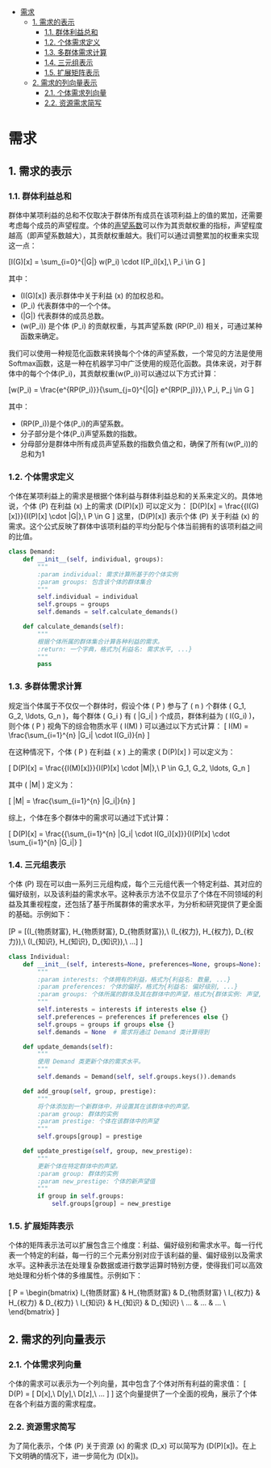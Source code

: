 
- [需求](#需求)
    - [1. 需求的表示](#1-需求的表示)
        - [1.1. 群体利益总和](#11-群体利益总和)
        - [1.2. 个体需求定义](#12-个体需求定义)
        - [1.3. 多群体需求计算](#13-多群体需求计算)
        - [1.4. 三元组表示](#13-三元组表示)
        - [1.5. 扩展矩阵表示](#14-扩展矩阵表示)
    - [2. 需求的列向量表示](#2-需求的列向量表示)
        - [2.1. 个体需求列向量](#21-个体需求列向量)
        - [2.2. 资源需求简写](#22-资源需求简写)

# 需求

## 1. 需求的表示

### 1.1. 群体利益总和

群体中某项利益的总和不仅取决于群体所有成员在该项利益上的值的累加，还需要考虑每个成员的声望程度。个体的[声望系数](\基本概念\群体.md#223-声望程度)可以作为其贡献权重的指标，声望程度越高（即声望系数越大），其贡献权重越大。我们可以通过调整累加的权重来实现这一点：

\[I(G)[x] = \sum_{i=0}^{|G|} w(P_i) \cdot I(P_i)[x],\ P_i \in G \]

其中：

- \(I(G)[x]\) 表示群体中关于利益 \(x\) 的加权总和。
- \(P_i\) 代表群体中的一个个体。
- \(|G|\) 代表群体的成员总数。
- \(w(P_i)\) 是个体 \(P_i\) 的贡献权重，与其声望系数 \(RP(P_i)\) 相关，可通过某种函数来确定。

我们可以使用一种规范化函数来转换每个个体的声望系数，一个常见的方法是使用Softmax函数，这是一种在机器学习中广泛使用的规范化函数。具体来说，对于群体中的每个个体\(P_i\)，其贡献权重\(w(P_i)\)可以通过以下方式计算：

\[w(P_i) = \frac{e^{RP(P_i)}}{\sum_{j=0}^{|G|} e^{RP(P_j)}},\ P_i, P_j \in G \]

其中：

- \(RP(P_i)\)是个体\(P_i\)的声望系数。
- 分子部分是个体\(P_i\)声望系数的指数。
- 分母部分是群体中所有成员声望系数的指数负值之和，确保了所有\(w(P_i)\)的总和为1

### 1.2. 个体需求定义
个体在某项利益上的需求是根据个体利益与群体利益总和的关系来定义的。具体地说，个体 \(P\) 在利益 \(x\) 上的需求 \(D(P)[x]\) 可以定义为：
\[D(P)[x] = \frac{{I(G)[x]}}{I(P)[x] \cdot |G|},\ P \in G \]
这里，\(D(P)[x]\) 表示个体 \(P\) 关于利益 \(x\) 的需求。这个公式反映了群体中该项利益的平均分配与个体当前拥有的该项利益之间的比值。

```python
class Demand:
    def __init__(self, individual, groups):
        """
        :param individual: 需求计算所基于的个体实例
        :param groups: 包含该个体的群体集合
        """
        self.individual = individual
        self.groups = groups
        self.demands = self.calculate_demands()

    def calculate_demands(self):
        """
        根据个体所属的群体集合计算各种利益的需求。
        :return: 一个字典，格式为{利益名: 需求水平, ...}
        """
        pass
```

### 1.3. 多群体需求计算

规定当个体属于不仅仅一个群体时，假设个体 \( P \) 参与了 \( n \) 个群体 \( G_1, G_2, \ldots, G_n \)，每个群体 \( G_i \) 有 \( |G_i| \) 个成员，群体利益为 \( I(G_i) \)，则个体 \( P \) 视角下的综合物质水平 \( I(M) \) 可以通过以下方式计算：
\[ I(M) = \frac{\sum_{i=1}^{n} |G_i| \cdot I(G_i)}{n} \]

在这种情况下，个体 \( P \) 在利益 \( x \) 上的需求 \( D(P)[x] \) 可以定义为：

\[ D(P)[x] = \frac{{I(M)[x]}}{I(P)[x] \cdot |M|},\ P \in  G_1, G_2, \ldots, G_n \]

其中 \( |M| \) 定义为：

\[ |M| = \frac{\sum_{i=1}^{n} |G_i|}{n} \]

综上，个体在多个群体中的需求可以通过下式计算：

\[ D(P)[x] = \frac{{\sum_{i=1}^{n} |G_i| \cdot I(G_i)[x]}}{I(P)[x] \cdot \sum_{i=1}^{n} |G_i|} \]

### 1.4. 三元组表示

个体 \(P\) 现在可以由一系列三元组构成，每个三元组代表一个特定利益、其对应的偏好级别，以及该利益的需求水平。这种表示方法不仅显示了个体在不同领域的利益及其重视程度，还包括了基于所属群体的需求水平，为分析和研究提供了更全面的基础。示例如下：

\[P = [(I_{物质财富}, H_{物质财富}, D_{物质财富}),\ (I_{权力}, H_{权力}, D_{权力}),\ (I_{知识}, H_{知识}, D_{知识}),\ ...] \]

```python
class Individual:
    def __init__(self, interests=None, preferences=None, groups=None):
        """
        :param interests: 个体拥有的利益，格式为{利益名: 数量, ...}
        :param preferences: 个体的偏好，格式为{利益名: 偏好级别, ...}
        :param groups: 个体所属的群体及其在群体中的声望，格式为{群体实例: 声望, ...}
        """
        self.interests = interests if interests else {}
        self.preferences = preferences if preferences else {}
        self.groups = groups if groups else {}
        self.demands = None  # 需求将通过 Demand 类计算得到

    def update_demands(self):
        """
        使用 Demand 类更新个体的需求水平。
        """
        self.demands = Demand(self, self.groups.keys()).demands

    def add_group(self, group, prestige):
        """
        将个体添加到一个新群体中，并设置其在该群体中的声望。
        :param group: 群体的实例
        :param prestige: 个体在该群体中的声望
        """
        self.groups[group] = prestige

    def update_prestige(self, group, new_prestige):
        """
        更新个体在特定群体中的声望。
        :param group: 群体的实例
        :param new_prestige: 个体的新声望值
        """
        if group in self.groups:
            self.groups[group] = new_prestige
```

### 1.5. 扩展矩阵表示

个体的矩阵表示法可以扩展包含三个维度：利益、偏好级别和需求水平。每一行代表一个特定的利益，每一行的三个元素分别对应于该利益的量、偏好级别以及需求水平。这种表示法在处理复杂数据或进行数学运算时特别方便，使得我们可以高效地处理和分析个体的多维属性。示例如下：

\[ P = \begin{bmatrix} 
I_{物质财富} & H_{物质财富} & D_{物质财富} \\
I_{权力} & H_{权力} & D_{权力} \\
I_{知识} & H_{知识} & D_{知识} \\
... & ... & ... \\
\end{bmatrix} \]

## 2. 需求的列向量表示

### 2.1. 个体需求列向量
个体的需求可以表示为一个列向量，其中包含了个体对所有利益的需求值：
\[ D(P) = [ D[x],\ D[y],\ D[z],\ ... ] \]
这个向量提供了一个全面的视角，展示了个体在各个利益方面的需求程度。

### 2.2. 资源需求简写
为了简化表示，个体 \(P\) 关于资源 \(x\) 的需求 \(D_x\) 可以简写为 \(D(P)[x]\)。在上下文明确的情况下，进一步简化为 \(D[x]\)。